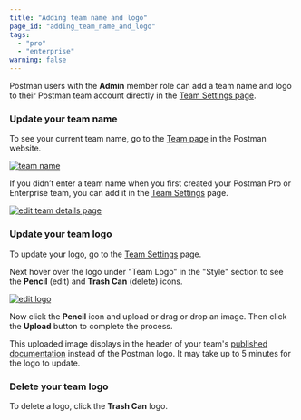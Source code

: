 ```yaml
---
title: "Adding team name and logo"
page_id: "adding_team_name_and_logo"
tags: 
  - "pro"
  - "enterprise"
warning: false
---
```


Postman users with the **Admin** member role can add a team name and logo to their Postman team account directly in the [Team Settings page]({{site.pm.gs}}/dashboard/teams/edit).

### Update your team name

To see your current team name, go to the [Team page]({{site.pm.gs}}/dashboard/teams) in the Postman website.

[![team name](https://s3.amazonaws.com/postman-static-getpostman-com/postman-docs/WS-docs-team2-1.png)](https://s3.amazonaws.com/postman-static-getpostman-com/postman-docs/WS-docs-team2-1.png)

If you didn’t enter a team name when you first created your Postman Pro or Enterprise team, you can add it in the [Team Settings]({{site.pm.gs}}/dashboard/teams/edit) page.

[![edit team details page](https://s3.amazonaws.com/postman-static-getpostman-com/postman-docs/WS-team-settings-plain-1.png)](https://s3.amazonaws.com/postman-static-getpostman-com/postman-docs/WS-team-settings-plain-1.png)

### Update your team logo

To update your logo, go to the [Team Settings]({{site.pm.gs}}/dashboard/teams/edit) page.

Next hover over the logo under "Team Logo" in the "Style" section to see the **Pencil** (edit) and **Trash Can** (delete) icons.

[![edit logo](https://s3.amazonaws.com/postman-static-getpostman-com/postman-docs/WS-team-logo-edit-1.png)](https://s3.amazonaws.com/postman-static-getpostman-com/postman-docs/WS-team-logo-edit-1.png)

Now click the **Pencil** icon and upload or drag or drop an image. Then click the **Upload** button to complete the process.

This uploaded image displays in the header of your team's [published documentation](/docs/postman/api_documentation/publishing_public_docs)  instead of the Postman logo. It may take up to 5 minutes for the logo to update.

### Delete your team logo

To delete a logo, click the **Trash Can** logo.






